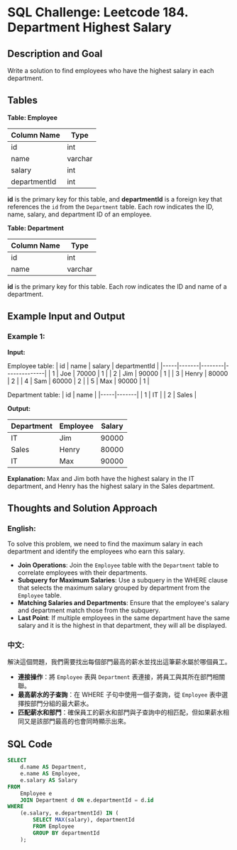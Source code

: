 # SQL Challenge: Leetcode 184. Department Highest Salary

## Description and Goal

Write a solution to find employees who have the highest salary in each department.

## Tables

**Table: Employee**

| Column Name  | Type    |
|--------------|---------|
| id           | int     |
| name         | varchar |
| salary       | int     |
| departmentId | int     |

**id** is the primary key for this table, and **departmentId** is a foreign key that references the `id` from the `Department` table. Each row indicates the ID, name, salary, and department ID of an employee.

**Table: Department**

| Column Name | Type    |
|-------------|---------|
| id          | int     |
| name        | varchar |

**id** is the primary key for this table. Each row indicates the ID and name of a department.

## Example Input and Output

### Example 1:

**Input:**

Employee table:
| id  | name  | salary | departmentId |
|-----|-------|--------|--------------|
| 1   | Joe   | 70000  | 1            |
| 2   | Jim   | 90000  | 1            |
| 3   | Henry | 80000  | 2            |
| 4   | Sam   | 60000  | 2            |
| 5   | Max   | 90000  | 1            |

Department table:
| id  | name  |
|-----|-------|
| 1   | IT    |
| 2   | Sales |

**Output:**

| Department | Employee | Salary |
|------------|----------|--------|
| IT         | Jim      | 90000  |
| Sales      | Henry    | 80000  |
| IT         | Max      | 90000  |

**Explanation:**
Max and Jim both have the highest salary in the IT department, and Henry has the highest salary in the Sales department.

## Thoughts and Solution Approach

### English:
To solve this problem, we need to find the maximum salary in each department and identify the employees who earn this salary.
- **Join Operations**: Join the `Employee` table with the `Department` table to correlate employees with their departments.
- **Subquery for Maximum Salaries**: Use a subquery in the WHERE clause that selects the maximum salary grouped by department from the `Employee` table.
- **Matching Salaries and Departments**: Ensure that the employee's salary and department match those from the subquery.
- **Last Point**: If multiple employees in the same department have the same salary and it is the highest in that department, they will all be displayed.

### 中文:
解決這個問題，我們需要找出每個部門最高的薪水並找出這筆薪水屬於哪個員工。
- **連接操作**：將 `Employee` 表與 `Department` 表連接，將員工與其所在部門相關聯。
- **最高薪水的子查詢**：在 WHERE 子句中使用一個子查詢，從 `Employee` 表中選擇按部門分組的最大薪水。
- **匹配薪水和部門**：確保員工的薪水和部門與子查詢中的相匹配，但如果薪水相同又是該部門最高的也會同時顯示出來。

## SQL Code

```sql
SELECT 
    d.name AS Department,
    e.name AS Employee,
    e.salary AS Salary
FROM
    Employee e
    JOIN Department d ON e.departmentId = d.id
WHERE
    (e.salary, e.departmentId) IN (
        SELECT MAX(salary), departmentId 
        FROM Employee 
        GROUP BY departmentId
    );
